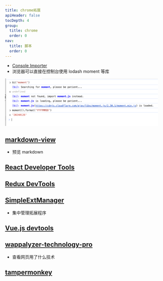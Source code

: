 ```yaml
---
title: chrome拓展
apiHeader: false
tocDepth: 4
group:
  title: chrome
  order: 0
nav:
  title: 脚本
  order: 0
---
```


- [Console Importer](https://chromewebstore.google.com/detail/console-importer/hgajpakhafplebkdljleajgbpdmplhie?hl=zh)
- 浏览器可以直接在控制台使用 lodash moment 等库

![](https://raw.githubusercontent.com/eternallycyf/ims-template-config/master/public/images/debugger/console-importer.png)

## [markdown-view](https://chromewebstore.google.com/detail/markdown-viewer/ckkdlimhmcjmikdlpkmbgfkaikojcbjk?hl=zh)

- 预览 markdown

## [React Developer Tools](https://chromewebstore.google.com/detail/react-developer-tools/fmkadmapgofadopljbjfkapdkoienihi?hl=zh)

## [Redux DevTools](https://chromewebstore.google.com/detail/redux-devtools/lmhkpmbekcpmknklioeibfkpmmfibljd?hl=zh)

## [SimpleExtManager](https://chromewebstore.google.com/detail/simpleextmanager/kniehgiejgnnpgojkdhhjbgbllnfkfdk?hl=zh)

- 集中管理拓展程序

## [Vue.js devtools](https://chromewebstore.google.com/detail/vuejs-devtools/nhdogjmejiglipccpnnnanhbledajbpd?hl=zh)

## [wappalyzer-technology-pro](https://chromewebstore.google.com/detail/wappalyzer-technology-pro/gppongmhjkpfnbhagpmjfkannfbllamg?hl=zh)

- 查看网页用了什么技术

## [tampermonkey](https://chromewebstore.google.com/detail/%E7%AF%A1%E6%94%B9%E7%8C%B4/dhdgffkkebhmkfjojejmpbldmpobfkfo?hl=zh)
